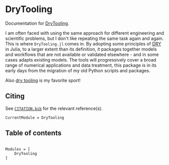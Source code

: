 # DryTooling

Documentation for [DryTooling](https://github.com/wallytutor/DryTooling.jl).

I am often faced with using the same approach for different engineering and scientific problems,
but I don't like repeating the same task again and again. This is where `DryTooling.jl` comes in.
By adopting some principles of [DRY](https://en.wikipedia.org/wiki/Don%27t_repeat_yourself) in
Julia, to a larger extent than its definition, it packages together models and workflows that are
not available or validated elsewhere - and in some cases adapts existing models. The tools will
progressively cover a broad range of numerical applications and data treatment, this package is in
its early days from the migration of my old Python scripts and packages.

Also [dry tooling](https://fr.wikipedia.org/wiki/Dry-tooling) is my favorite sport!

## Citing

See [`CITATION.bib`](CITATION.bib) for the relevant reference(s).

```@meta
CurrentModule = DryTooling
```

## Table of contents

```@index
```

```@autodocs
Modules = [
    DryTooling
]
```
